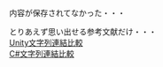 内容が保存されてなかった・・・

とりあえず思い出せる参考文献だけ・・・  
[Unity文字列連結比較](https://crieit.net/posts/638492034141fa6e5cebd5e507698b59)  
[C#文字列連結比較](https://zenn.dev/monry/articles/438f2f78867dec2a59ab)  
